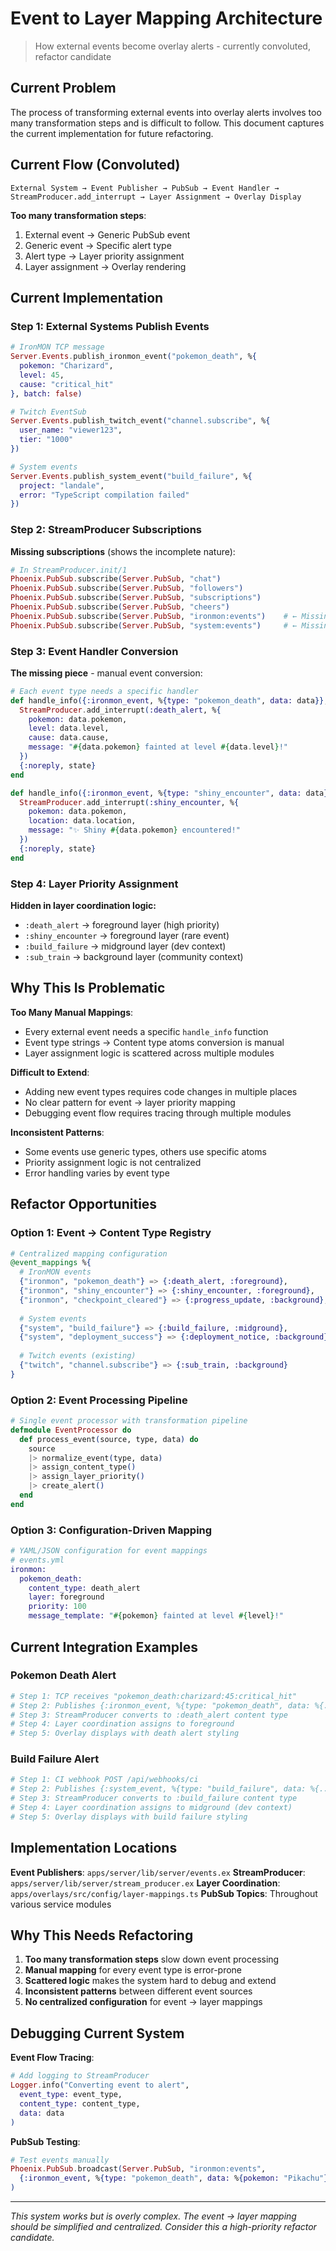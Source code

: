 # Event to Layer Mapping Architecture

> How external events become overlay alerts - currently convoluted, refactor candidate

## Current Problem

The process of transforming external events into overlay alerts involves too many transformation steps and is difficult to follow. This document captures the current implementation for future refactoring.

## Current Flow (Convoluted)

```
External System → Event Publisher → PubSub → Event Handler → StreamProducer.add_interrupt → Layer Assignment → Overlay Display
```

**Too many transformation steps**:
1. External event → Generic PubSub event
2. Generic event → Specific alert type  
3. Alert type → Layer priority assignment
4. Layer assignment → Overlay rendering

## Current Implementation

### Step 1: External Systems Publish Events

```elixir
# IronMON TCP message
Server.Events.publish_ironmon_event("pokemon_death", %{
  pokemon: "Charizard",
  level: 45,
  cause: "critical_hit"
}, batch: false)

# Twitch EventSub
Server.Events.publish_twitch_event("channel.subscribe", %{
  user_name: "viewer123",
  tier: "1000"
})

# System events
Server.Events.publish_system_event("build_failure", %{
  project: "landale",
  error: "TypeScript compilation failed"
})
```

### Step 2: StreamProducer Subscriptions

**Missing subscriptions** (shows the incomplete nature):
```elixir
# In StreamProducer.init/1
Phoenix.PubSub.subscribe(Server.PubSub, "chat")
Phoenix.PubSub.subscribe(Server.PubSub, "followers") 
Phoenix.PubSub.subscribe(Server.PubSub, "subscriptions")
Phoenix.PubSub.subscribe(Server.PubSub, "cheers")
Phoenix.PubSub.subscribe(Server.PubSub, "ironmon:events")    # ← Missing
Phoenix.PubSub.subscribe(Server.PubSub, "system:events")     # ← Missing
```

### Step 3: Event Handler Conversion

**The missing piece** - manual event conversion:

```elixir
# Each event type needs a specific handler
def handle_info({:ironmon_event, %{type: "pokemon_death", data: data}}, state) do
  StreamProducer.add_interrupt(:death_alert, %{
    pokemon: data.pokemon,
    level: data.level,
    cause: data.cause,
    message: "#{data.pokemon} fainted at level #{data.level}!"
  })
  {:noreply, state}
end

def handle_info({:ironmon_event, %{type: "shiny_encounter", data: data}}, state) do
  StreamProducer.add_interrupt(:shiny_encounter, %{
    pokemon: data.pokemon,
    location: data.location,
    message: "✨ Shiny #{data.pokemon} encountered!"
  })
  {:noreply, state}
end
```

### Step 4: Layer Priority Assignment

**Hidden in layer coordination logic:**
- `:death_alert` → foreground layer (high priority)
- `:shiny_encounter` → foreground layer (rare event)
- `:build_failure` → midground layer (dev context)
- `:sub_train` → background layer (community context)

## Why This Is Problematic

**Too Many Manual Mappings**:
- Every external event needs a specific `handle_info` function
- Event type strings → Content type atoms conversion is manual
- Layer assignment logic is scattered across multiple modules

**Difficult to Extend**:
- Adding new event types requires code changes in multiple places
- No clear pattern for event → layer priority mapping
- Debugging event flow requires tracing through multiple modules

**Inconsistent Patterns**:
- Some events use generic types, others use specific atoms
- Priority assignment logic is not centralized
- Error handling varies by event type

## Refactor Opportunities

### Option 1: Event → Content Type Registry

```elixir
# Centralized mapping configuration
@event_mappings %{
  # IronMON events
  {"ironmon", "pokemon_death"} => {:death_alert, :foreground},
  {"ironmon", "shiny_encounter"} => {:shiny_encounter, :foreground},
  {"ironmon", "checkpoint_cleared"} => {:progress_update, :background},
  
  # System events
  {"system", "build_failure"} => {:build_failure, :midground},
  {"system", "deployment_success"} => {:deployment_notice, :background},
  
  # Twitch events (existing)
  {"twitch", "channel.subscribe"} => {:sub_train, :background}
}
```

### Option 2: Event Processing Pipeline

```elixir
# Single event processor with transformation pipeline
defmodule EventProcessor do
  def process_event(source, type, data) do
    source
    |> normalize_event(type, data)
    |> assign_content_type()
    |> assign_layer_priority() 
    |> create_alert()
  end
end
```

### Option 3: Configuration-Driven Mapping

```elixir
# YAML/JSON configuration for event mappings
# events.yml
ironmon:
  pokemon_death:
    content_type: death_alert
    layer: foreground
    priority: 100
    message_template: "#{pokemon} fainted at level #{level}!"
```

## Current Integration Examples

### Pokemon Death Alert
```elixir
# Step 1: TCP receives "pokemon_death:charizard:45:critical_hit"
# Step 2: Publishes {:ironmon_event, %{type: "pokemon_death", data: %{...}}}
# Step 3: StreamProducer converts to :death_alert content type
# Step 4: Layer coordination assigns to foreground
# Step 5: Overlay displays with death alert styling
```

### Build Failure Alert  
```elixir
# Step 1: CI webhook POST /api/webhooks/ci
# Step 2: Publishes {:system_event, %{type: "build_failure", data: %{...}}}
# Step 3: StreamProducer converts to :build_failure content type
# Step 4: Layer coordination assigns to midground (dev context)
# Step 5: Overlay displays with build failure styling
```

## Implementation Locations

**Event Publishers**: `apps/server/lib/server/events.ex`
**StreamProducer**: `apps/server/lib/server/stream_producer.ex`
**Layer Coordination**: `apps/overlays/src/config/layer-mappings.ts`
**PubSub Topics**: Throughout various service modules

## Why This Needs Refactoring

1. **Too many transformation steps** slow down event processing
2. **Manual mapping** for every event type is error-prone
3. **Scattered logic** makes the system hard to debug and extend
4. **Inconsistent patterns** between different event sources
5. **No centralized configuration** for event → layer mappings

## Debugging Current System

**Event Flow Tracing**:
```elixir
# Add logging to StreamProducer
Logger.info("Converting event to alert", 
  event_type: event_type, 
  content_type: content_type,
  data: data
)
```

**PubSub Testing**:
```elixir
# Test events manually
Phoenix.PubSub.broadcast(Server.PubSub, "ironmon:events", 
  {:ironmon_event, %{type: "pokemon_death", data: %{pokemon: "Pikachu"}}}
)
```

---

*This system works but is overly complex. The event → layer mapping should be simplified and centralized. Consider this a high-priority refactor candidate.*